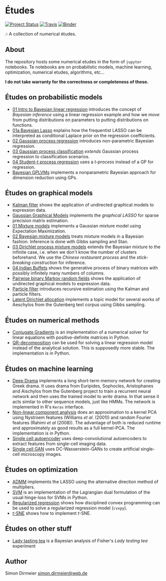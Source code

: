 # Études

[![Project Status](http://www.repostatus.org/badges/latest/wip.svg)](http://www.repostatus.org/#wip)
[![Travis](https://travis-ci.org/dirmeier/etudes.svg?branch=master)](https://travis-ci.org/dirmeier/etudes)
[![Binder](https://mybinder.org/badge.svg)](https://mybinder.org/v2/gh/dirmeier/etudes/master)

:notes: A collection of numerical études.

## About

The repository hosts some numerical etudes in the form of `jupyter` notebooks.
Te notebooks are on probabilistic models, machine learning, optimization, numerical etudes, algorithms, etc...

**I do not take warranty for the correctness or completeness of these.**

## Études on probabilistic models

- [01 Intro to Bayesian linear regression](https://nbviewer.jupyter.org/github/dirmeier/etudes/blob/master/bayesian_regression.ipynb) introduces the concept of *Bayesian inference* using a linear regression example and how we *move* from putting distributions on parameters to putting distributions on functions.
- [01a Bayesian Lasso](https://nbviewer.jupyter.org/github/dirmeier/etudes/blob/master/bayesian_lasso.ipynb) explains how the frequentist LASSO can be interpreted as conditional Laplace prior on the regression coefficients.
- [02 Gaussian process regression](https://nbviewer.jupyter.org/github/dirmeier/etudes/blob/master/gaussian_process_regression.ipynb) introduces non-parametric Bayesian regression.
- [03 Gaussian process classification](https://nbviewer.jupyter.org/github/dirmeier/etudes/blob/master/gaussian_process_classification.ipynb) *extends* Gaussian process regression to classification scenarios.
- [04 Student-t process regression](https://nbviewer.jupyter.org/github/dirmeier/probabilistic-modelling-notebooks/blob/master/t_process_regression.ipynb) uses a *t-process* instead of a GP for regression.
- [Bayesian GPLVMs](https://nbviewer.jupyter.org/github/dirmeier/probabilistic-modelling-notebooks/blob/master/gplvm.ipynb) implements a nonparametric Bayesian approach for dimension reduction using GPs.

## Études on graphical models

- [Kalman filter](https://nbviewer.jupyter.org/github/dirmeier/etudes/blob/master/extended_kalman_filter.ipynb) shows the application of undirected graphical models to expression data.
- [Gaussian Graphical Models](https://nbviewer.jupyter.org/github/dirmeier/etudes/blob/master/gaussian_graphical_models.ipynb) implements the *graphical LASSO* for sparse precision matrix estimation.
- [01 Mixture models](https://nbviewer.jupyter.org/github/dirmeier/etudes/blob/master/mixture_models.ipynb) implements a Gaussian mixture model using Expectation Maximization.
- [02 Bayesian mixture models](https://nbviewer.jupyter.org/github/dirmeier/etudes/blob/master/bayesian_mixture_models.ipynb) treats mixture models in a Bayesian fashion. Inference is done with Gibbs sampling and Stan.
- [03 Dirichlet process mixture models](https://nbviewer.jupyter.org/github/dirmeier/etudes/blob/master/dirichlet_process_mixture_models.ipynb) extends the Bayesian mixture to the infinite case, i.e. when we don't know the number of clusters beforehand. We use the *Chinese restaurant process* and the *stick-breaking construction* for inference.
- [04 Indian Buffets](https://nbviewer.jupyter.org/github/dirmeier/etudes/blob/master/indian_buffets.ipynb) shows the generative process of binary matrices with possibly infinitely many numbers of columns.
- [Pairwise binary Markov random fields](https://nbviewer.jupyter.org/github/dirmeier/etudes/blob/master/pb-mrf.ipynb) shows the application of undirected graphical models to expression data.
- [Particle filter](https://nbviewer.jupyter.org/github/dirmeier/etudes/blob/master/particle_filter.ipynb) introduces recursive estimation using the Kalman and particle filters.
- [Latent Dirichlet allocation](https://nbviewer.jupyter.org/github/dirmeier/etudes/blob/master/latent_dirichlet_allocation.ipynb) implements a topic model for several works of Aeschylos from the Gutenberg text corpus using Gibbs sampling.

## Études on numerical methods

- [Conjugate Gradients](https://nbviewer.jupyter.org/github/dirmeier/etudes/blob/master/conjugate_gradients.ipynb) is an implementation of a numerical solver for linear equations with positive-definite matrices in Python.
- [QR-decomposition](https://nbviewer.jupyter.org/github/dirmeier/etudes/blob/master/qr_decomposition.ipynb) can be used for solving a linear regression model instead of the analytical solution. This is supposedly more stable. The implementation is in Python.

## Études on machine learning

- [Deep Drama](https://nbviewer.jupyter.org/github/dirmeier/etudes/blob/master/deep_drama.ipynb) implements a long short-term memory network for creating Greek drama. It uses drama from Euripides, Sophocles, Aristophanes and
 Aischylos from the Gutenberg project to train a recurrent neural network and then uses the trained model to *write* drama. In that sense it acts similar to other sequence models, just like HMMs. The network is implemented in R's `Keras` interface.
- [Non-linear component analysis](https://nbviewer.jupyter.org/github/dirmeier/etudes/blob/master/non_linear_component_analysis.ipynb) does an approximation to a kernel PCA using Nystroem features (Williams *et al*. (2001))
and random Fourier features (Rahimi *et al* (2008)). The advantage of both is reduced runtime and approximately as good results as a full kernel-PCA. The implementation is in Python.
- [Single cell autoencoder](https://github.com/dirmeier/etudes/tree/master/sc-denoising-autoencoder.ipynb) uses deep-convolutional autoencoders to extract features from single-cell imaging data.
- [Single cell GAN](https://github.com/dirmeier/etudes/tree/master/sc-gan.ipynb) uses DC-Wasserstein-GANs to create artificial single-cell microscopy images.

## Études on optimization

- [ADMM](https://nbviewer.jupyter.org/github/dirmeier/etudes/blob/master/admm.ipynb) implements the LASSO using the alternative direction method of multipliers.
- [SVM](https://nbviewer.jupyter.org/github/dirmeier/etudes/blob/master/svm.ipynb) is an implementation of the Lagrangian dual formulation of the usual hinge-loss for SVMs in Python.
- [Regularized regression](https://nbviewer.jupyter.org/github/dirmeier/etudes/blob/master/regularized_regression.ipynb) shows how disciplined convex programming can be used to solve a regularized regression model (`cvxpy`).
- [$t$-SNE](https://nbviewer.jupyter.org/github/dirmeier/etudes/blob/master/tsne.ipynb) shows how to implement $t$-SNE.

## Études on other stuff

- [Lady tasting tea](https://nbviewer.jupyter.org/github/dirmeier/etudes/blob/master/lady_tasting_tea..ipynb) is a Bayesian analysis of Fisher's *Lady testing tea* experiment



## Author

Simon Dirmeier <a href="mailto:simon.dirmeier@web.de">simon.dirmeier@web.de</a>
